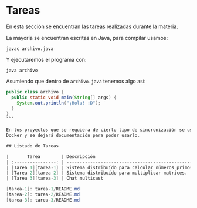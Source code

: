 # Tareas

En esta sección se encuentran las tareas realizadas durante la materia.

La mayoría se encuentran escritas en Java, para compilar usamos:

`javac archivo.java` 

Y ejecutaremos el programa con:

`java archivo`

Asumiendo que dentro de `archivo.java` tenemos algo así:

```java
public class archivo {
  public static void main(String[] args) {
    System.out.println("¡Hola! :D");
  }
}
``` 

En los proyectos que se requiera de cierto tipo de sincronización se usará 
Docker y se dejará documentación para poder usarlo.

## Listado de Tareas

|       Tarea        | Descripción                                       | Fecha de Entrega |
| :----------------: | ------------------------------------------------- | :--------------: |
| [Tarea 1][tarea-1] | Sistema distribuído para calcular números primos. |  14/Marzo/2023   |
| [Tarea 2][tarea-2] | Sistema distribuído para multiplicar matrices.    |  24/Marzo/2023   |
| [Tarea 3][tarea-3] | Chat multicast                                    |  29/Marzo/2023   |

[tarea-1]: tarea-1/README.md
[tarea-2]: tarea-2/README.md
[tarea-3]: tarea-3/README.md
